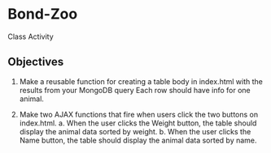 # Bond-Zoo
Class Activity

## Objectives
1. Make a reusable function for creating a table body in index.html with the results from your MongoDB query
Each row should have info for one animal.

2. Make two AJAX functions that fire when users click the two buttons on index.html.
    a. When the user clicks the Weight button, the table should display the animal data sorted by weight.
    b. When the user clicks the Name button, the table should display the animal data sorted by name.
    
